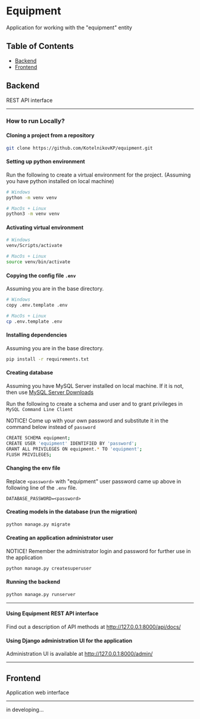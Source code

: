 # Equipment
Application for working with the "equipment" entity

## Table of Contents

- [Backend](#Backend)
- [Frontend](#Frontend)

## Backend

REST API interface

---

### How to run Locally?

#### Cloning a project from a repository

```bash
git clone https://github.com/KotelnikovKP/equipment.git
```

#### Setting up python environment

Run the following to create a virtual environment for the project. (Assuming you have python installed on local machine)

```bash
# Windows
python -m venv venv

# MacOs + Linux
python3 -m venv venv

```

#### Activating virtual environment

```bash
# Windows
venv/Scripts/activate

# MacOs + Linux
source venv/bin/activate
```

#### Copying the config file `.env`

Assuming you are in the base directory.

```bash
# Windows
copy .env.template .env

# MacOs + Linux
cp .env.template .env
```

#### Installing dependencies

Assuming you are in the base directory.

```bash
pip install -r requirements.txt
```

#### Creating database

Assuming you have MySQL Server installed on local machine. If it is not, then use [MySQL Server Downloads](http://www.mysql.com/downloads/mysql)

Run the following to create a schema and user and to grant privileges in `MySQL Command Line Client`

NOTICE! Come up with your own password and substitute it in the command below instead of `password`

```bash
CREATE SCHEMA equipment;
CREATE USER 'equipment' IDENTIFIED BY 'password';
GRANT ALL PRIVILEGES ON equipment.* TO 'equipment';
FLUSH PRIVILEGES;
```

#### Changing the env file

Replace `<password>` with "equipment" user password came up above in following line of the `.env` file.

```text
DATABASE_PASSWORD=<password>
```

#### Creating models in the database (run the migration)

```bash
python manage.py migrate 
```

#### Creating an application administrator user

NOTICE! Remember the administrator login and password for further use in the application

```bash
python manage.py createsuperuser
```

#### Running the backend

```bash
python manage.py runserver 
```

---

#### Using Equipment REST API interface

Find out a description of API methods at http://127.0.0.1:8000/api/docs/

#### Using Django administration UI for the application

Administration UI is available at http://127.0.0.1:8000/admin/

---

## Frontend

Application web interface 

---

in developing...